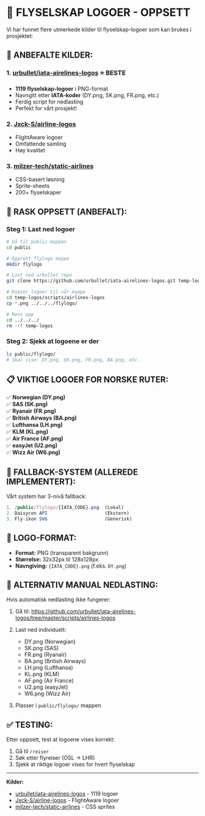 # 🛫 FLYSELSKAP LOGOER - OPPSETT

Vi har funnet flere utmerkede kilder til flyselskap-logoer som kan brukes i prosjektet:

## 🎯 **ANBEFALTE KILDER:**

### 1. **[urbullet/iata-airelines-logos](https://github.com/urbullet/iata-airelines-logos)** ⭐ BESTE
- **1119 flyselskap-logoer** i PNG-format
- Navngitt etter **IATA-koder** (DY.png, SK.png, FR.png, etc.)
- Ferdig script for nedlasting
- Perfekt for vårt prosjekt!

### 2. **[Jxck-S/airline-logos](https://github.com/Jxck-S/airline-logos/tree/main/flightaware_logos)**
- FlightAware logoer
- Omfattende samling
- Høy kvalitet

### 3. **[milzer-tech/static-airlines](https://github.com/milzer-tech/static-airlines)**
- CSS-basert løsning
- Sprite-sheets
- 200+ flyselskaper

## 🚀 **RASK OPPSETT (ANBEFALT):**

### **Steg 1: Last ned logoer**
```bash
# Gå til public mappen
cd public

# Opprett flylogo mappe
mkdir flylogo

# Last ned urbullet repo
git clone https://github.com/urbullet/iata-airelines-logos.git temp-logos

# Kopier logoer til vår mappe
cd temp-logos/scripts/airlines-logos
cp *.png ../../../flylogo/

# Rens opp
cd ../../../
rm -rf temp-logos
```

### **Steg 2: Sjekk at logoene er der**
```bash
ls public/flylogo/
# Skal vise: DY.png, SK.png, FR.png, BA.png, etc.
```

## 📋 **VIKTIGE LOGOER FOR NORSKE RUTER:**

✅ **Norwegian (DY.png)**  
✅ **SAS (SK.png)**  
✅ **Ryanair (FR.png)**  
✅ **British Airways (BA.png)**  
✅ **Lufthansa (LH.png)**  
✅ **KLM (KL.png)**  
✅ **Air France (AF.png)**  
✅ **easyJet (U2.png)**  
✅ **Wizz Air (W6.png)**  

## 🔄 **FALLBACK-SYSTEM (ALLEREDE IMPLEMENTERT):**

Vårt system har 3-nivå fallback:

```javascript
1. /public/flylogo/{IATA_CODE}.png  (Lokal)
2. Daisycon API                     (Ekstern)
3. Fly-ikon SVG                     (Generisk)
```

## 🎨 **LOGO-FORMAT:**
- **Format:** PNG (transparent bakgrunn)
- **Størrelse:** 32x32px til 128x128px
- **Navngiving:** `{IATA_CODE}.png` (f.eks. `DY.png`)

## 🔧 **ALTERNATIV MANUAL NEDLASTING:**

Hvis automatisk nedlasting ikke fungerer:

1. Gå til: https://github.com/urbullet/iata-airelines-logos/tree/master/scripts/airlines-logos
2. Last ned individuelt:
   - DY.png (Norwegian)
   - SK.png (SAS) 
   - FR.png (Ryanair)
   - BA.png (British Airways)
   - LH.png (Lufthansa)
   - KL.png (KLM)
   - AF.png (Air France)
   - U2.png (easyJet)
   - W6.png (Wizz Air)

3. Plasser i `public/flylogo/` mappen

## ✅ **TESTING:**

Etter oppsett, test at logoene vises korrekt:
1. Gå til `/reiser`
2. Søk etter flyreiser (OSL → LHR)
3. Sjekk at riktige logoer vises for hvert flyselskap

---

**Kilder:**
- [urbullet/iata-airelines-logos](https://github.com/urbullet/iata-airelines-logos) - 1119 logoer
- [Jxck-S/airline-logos](https://github.com/Jxck-S/airline-logos) - FlightAware logoer  
- [milzer-tech/static-airlines](https://github.com/milzer-tech/static-airlines) - CSS sprites
